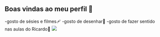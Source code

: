 ## Boas vindas ao meu perfil 🖤

-gosto de sésies e filmes🩹 
-gosto de desenhar🎱
-gosto de fazer sentido nas aulas do Ricardo🧠
![](https://tenor.com/pt-BR/view/roblox-nugget-roblox-man-face-roblox-man-face-nugget-gif-5047017544715368505)
